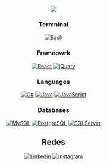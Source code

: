 <p align="center">
    <img src="https://capsule-render.vercel.app/api?type=waving&color=gradient&text=Hi%20there%20!&height=100&section=header"/>
</p>

<div align="center">

### Termninal
[![Bash](https://img.shields.io/badge/Bash-000?style=for-the-badge&logo=GNU%20Bash&logoColor=white)](https://github.com/ArthurSMA?tab=repositories)

### Frameowrk
[![React](https://img.shields.io/badge/React-000?style=for-the-badge&logo=react&logoColor=61DAFB)]([https://github.com/ArthurSMA?tab=repositories&q=&type=public&language=javascript&sort=](https://github.com/ArthurSMA?tab=repositories))
[![jQuary](https://img.shields.io/badge/jQuery-000?style=for-the-badge&logo=jquery&logoColor=white)](https://github.com/ArthurSMA?tab=repositories)

### Languages
[![C#](https://img.shields.io/badge/C%23-000?style=for-the-badge&logo=c-sharp&logoColor=9A4F96)](https://github.com/ArthurSMA?tab=repositories&q=&type=public&language=c%23&sort=)
[![Java](https://img.shields.io/badge/Java-000?style=for-the-badge&logo=openjdk&logoColor=white)](https://github.com/ArthurSMA?tab=repositories&q=&type=public&language=java&sort=)
[![JavaScript](https://img.shields.io/badge/JavaScript-000?style=for-the-badge&logo=javascript&logoColor=FED54A)]([https://github.com/ArthurSMA?tab=repositories&q=&type=public&language=java&sort=]([https://github.com/ArthurSMA?tab=repositories](https://github.com/ArthurSMA?tab=repositories&q=&type=&language=javascript&sort=)))

### Databases
[![MySQL](https://img.shields.io/badge/MySQL-000?style=for-the-badge&logo=mysql&logoColor=white)]([https://github.com/ArthurSMA](https://github.com/ArthurSMA?tab=repositories))
[![PostgreSQL](https://img.shields.io/badge/PostgreSQL-000?style=for-the-badge&logo=postgresql&logoColor=white)]([https://github.com/ArthurSMA](https://github.com/ArthurSMA?tab=repositories))
[![SQLServer](https://img.shields.io/badge/Microsoft%20SQL%20Server-000?style=for-the-badge&logo=microsoft%20sql%20server)]([https://github.com/ArthurSMA](https://github.com/ArthurSMA?tab=repositories))

## Redes
[![Linkedin](https://img.shields.io/badge/LinkedIn-0077B5?style=for-the-badge&logo=linkedin&logoColor=white)](https://www.linkedin.com/in/arthur-suassuna-178507212/?originalSubdomain=br)
[![Instagram](https://img.shields.io/badge/Instagram-E4405F?style=for-the-badge&logo=instagram&logoColor=white)](https://www.instagram.com/mago_tutu/)

</div>
